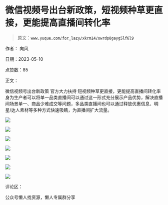 # 微信视频号出台新政策，短视频种草更直接，更能提高直播间转化率

> 原文：[`www.yuque.com/for_lazy/xkrm14/owrdp8gayg5lf6l9`](https://www.yuque.com/for_lazy/xkrm14/owrdp8gayg5lf6l9)



作者： 向风



日期：2023-05-10



点赞数：85

<ne-card data-card-name="hr" data-card-type="block" id="x26vi" data-event-boundary="card">

正文：



微信视频号出台新政策 官方大力扶持 短视频种草更直接，更能提高直播间转化率 身为生产者可以将单一品类直播间可以通过这一形式充分展示产品优势，解决直播间场景单一、商品少难成交等问题，多品类直播间也可以通过释放优惠信息、明星/达人素材等多种方式快速吸睛，为直播间扩大流量。



<ne-card data-card-name="image" data-card-type="inline" id="TpLoo" data-event-boundary="card">![](img/ffbe387b6b162244981b64927de98f57.png)</ne-card>



<ne-card data-card-name="image" data-card-type="inline" id="UgLyu" data-event-boundary="card">![](img/e45f525347e6f69db5856020f340e84a.png)</ne-card>



<ne-card data-card-name="image" data-card-type="inline" id="k4iiF" data-event-boundary="card">![](img/7d097e8b1db4f665b1ec6610a8fc6dcb.png)</ne-card>



<ne-card data-card-name="image" data-card-type="inline" id="unhgY" data-event-boundary="card">![](img/1fc2b6672a62d66c6e1821750707c583.png)</ne-card>



<ne-card data-card-name="image" data-card-type="inline" id="qS0eI" data-event-boundary="card">![](img/d9e4064e64cac2f8a89c506d38993a6f.png)</ne-card>



<ne-card data-card-name="image" data-card-type="inline" id="fKW7y" data-event-boundary="card">![](img/2af1677091b4a5ed1146d764c8a5a7af.png)</ne-card>



<ne-card data-card-name="image" data-card-type="inline" id="moJR8" data-event-boundary="card">![](img/80ea695a67939041cfab9cadf1d99676.png)</ne-card>

<ne-card data-card-name="hr" data-card-type="block" id="sb7LF" data-event-boundary="card">

评论区：

<ne-card data-card-name="hr" data-card-type="block" id="AOhjx" data-event-boundary="card">

公众号懒人找资源，懒人专属群分享

</ne-card></ne-card></ne-card>